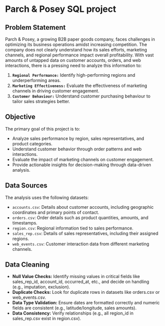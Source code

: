 # Parch & Posey SQL project

## Problem Statement
Parch & Posey, a growing B2B paper goods company, faces challenges in optimizing its business operations amidst increasing competition. The company does not clearly understand how its sales efforts, marketing channels, and regional performance impact overall profitability. With vast amounts of untapped data on customer accounts, orders, and web interactions, there is a pressing need to analyze this information to:

1. **`Regional Performance:`** Identify high-performing regions and underperforming areas.
2. **`Marketing Effectiveness:`** Evaluate the effectiveness of marketing channels in driving customer engagement.
3. **`Customer Behaviour:`** Understand customer purchasing behaviour to tailor sales strategies better.

## Objective
The primary goal of this project is to:
* Analyze sales performance by region, sales representatives, and product categories.
* Understand customer behavior through order patterns and web interactions.
* Evaluate the impact of marketing channels on customer engagement.
* Provide actionable insights for decision-making through data-driven analysis.

## Data Sources
The analysis uses the following datasets:
* `accounts.csv`: Details about customer accounts, including geographic coordinates and primary points of contact.
* `orders.csv`: Order details such as product quantities, amounts, and timestamps.
* `region.csv`: Regional information tied to sales performance.
* `sales_rep.csv`: Details of sales representatives, including their assigned regions.
* `web_events.csv`: Customer interaction data from different marketing channels.

## Data Cleaning
* **Null Value Checks:** Identify missing values in critical fields like sales_rep_id, account_id, occurred_at, etc., and decide on handling (e.g., imputation, exclusion).
* **Duplicate Checks:** Look for duplicate rows in datasets like orders.csv or web_events.csv.
* **Data Type Validation:** Ensure dates are formatted correctly and numeric fields are consistent (e.g., latitude/longitude, sales amounts).
* **Data Consistency:** Verify relationships (e.g., all region_id in sales_rep.csv exist in region.csv).
